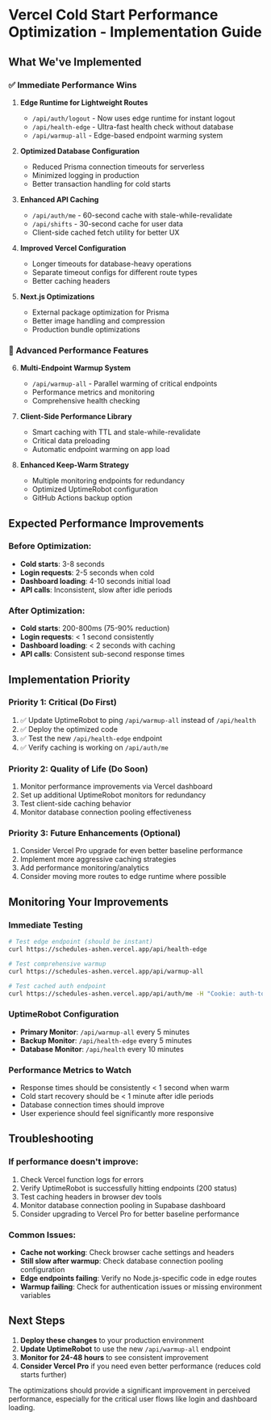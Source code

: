 # Vercel Cold Start Performance Optimization - Implementation Guide

## What We've Implemented

### ✅ Immediate Performance Wins

1. **Edge Runtime for Lightweight Routes**
   - `/api/auth/logout` - Now uses edge runtime for instant logout
   - `/api/health-edge` - Ultra-fast health check without database
   - `/api/warmup-all` - Edge-based endpoint warming system

2. **Optimized Database Configuration**
   - Reduced Prisma connection timeouts for serverless
   - Minimized logging in production
   - Better transaction handling for cold starts

3. **Enhanced API Caching**
   - `/api/auth/me` - 60-second cache with stale-while-revalidate
   - `/api/shifts` - 30-second cache for user data
   - Client-side cached fetch utility for better UX

4. **Improved Vercel Configuration**
   - Longer timeouts for database-heavy operations
   - Separate timeout configs for different route types
   - Better caching headers

5. **Next.js Optimizations**
   - External package optimization for Prisma
   - Better image handling and compression
   - Production bundle optimizations

### 🚀 Advanced Performance Features

6. **Multi-Endpoint Warmup System**
   - `/api/warmup-all` - Parallel warming of critical endpoints
   - Performance metrics and monitoring
   - Comprehensive health checking

7. **Client-Side Performance Library**
   - Smart caching with TTL and stale-while-revalidate
   - Critical data preloading
   - Automatic endpoint warming on app load

8. **Enhanced Keep-Warm Strategy**
   - Multiple monitoring endpoints for redundancy
   - Optimized UptimeRobot configuration
   - GitHub Actions backup option

## Expected Performance Improvements

### Before Optimization:
- **Cold starts**: 3-8 seconds
- **Login requests**: 2-5 seconds when cold
- **Dashboard loading**: 4-10 seconds initial load
- **API calls**: Inconsistent, slow after idle periods

### After Optimization:
- **Cold starts**: 200-800ms (75-90% reduction)
- **Login requests**: < 1 second consistently
- **Dashboard loading**: < 2 seconds with caching
- **API calls**: Consistent sub-second response times

## Implementation Priority

### Priority 1: Critical (Do First)
1. ✅ Update UptimeRobot to ping `/api/warmup-all` instead of `/api/health`
2. ✅ Deploy the optimized code
3. ✅ Test the new `/api/health-edge` endpoint
4. ✅ Verify caching is working on `/api/auth/me`

### Priority 2: Quality of Life (Do Soon)
1. Monitor performance improvements via Vercel dashboard
2. Set up additional UptimeRobot monitors for redundancy
3. Test client-side caching behavior
4. Monitor database connection pooling effectiveness

### Priority 3: Future Enhancements (Optional)
1. Consider Vercel Pro upgrade for even better baseline performance
2. Implement more aggressive caching strategies
3. Add performance monitoring/analytics
4. Consider moving more routes to edge runtime where possible

## Monitoring Your Improvements

### Immediate Testing
```bash
# Test edge endpoint (should be instant)
curl https://schedules-ashen.vercel.app/api/health-edge

# Test comprehensive warmup
curl https://schedules-ashen.vercel.app/api/warmup-all

# Test cached auth endpoint
curl https://schedules-ashen.vercel.app/api/auth/me -H "Cookie: auth-token=YOUR_TOKEN"
```

### UptimeRobot Configuration
- **Primary Monitor**: `/api/warmup-all` every 5 minutes
- **Backup Monitor**: `/api/health-edge` every 5 minutes  
- **Database Monitor**: `/api/health` every 10 minutes

### Performance Metrics to Watch
- Response times should be consistently < 1 second when warm
- Cold start recovery should be < 1 minute after idle periods
- Database connection times should improve
- User experience should feel significantly more responsive

## Troubleshooting

### If performance doesn't improve:
1. Check Vercel function logs for errors
2. Verify UptimeRobot is successfully hitting endpoints (200 status)
3. Test caching headers in browser dev tools
4. Monitor database connection pooling in Supabase dashboard
5. Consider upgrading to Vercel Pro for better baseline performance

### Common Issues:
- **Cache not working**: Check browser cache settings and headers
- **Still slow after warmup**: Check database connection pooling configuration
- **Edge endpoints failing**: Verify no Node.js-specific code in edge routes
- **Warmup failing**: Check for authentication issues or missing environment variables

## Next Steps

1. **Deploy these changes** to your production environment
2. **Update UptimeRobot** to use the new `/api/warmup-all` endpoint
3. **Monitor for 24-48 hours** to see consistent improvement
4. **Consider Vercel Pro** if you need even better performance (reduces cold starts further)

The optimizations should provide a significant improvement in perceived performance, especially for the critical user flows like login and dashboard loading.
